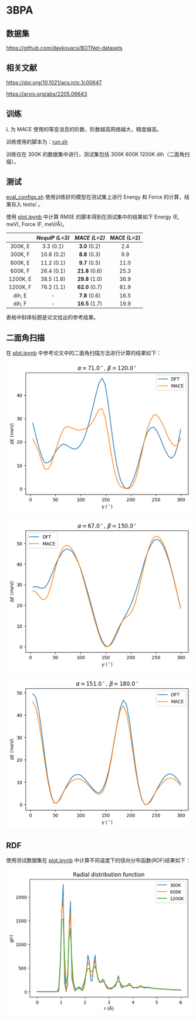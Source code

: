 # 3BPA

## 数据集

https://github.com/davkovacs/BOTNet-datasets

## 相关文献

https://doi.org/10.1021/acs.jctc.1c00647

https://arxiv.org/abs/2205.06643 

## 训练

L 为 MACE 使用的等变消息的阶数，阶数越高网络越大，精度越高。

训练使用的脚本为：[run.sh](./run.sh)

训练仅在 300K 的数据集中进行，测试集包括 300K 600K 1200K dih（二面角扫描）。

## 测试

[eval_configs.sh](./eval_configs.sh) 使用训练好的模型在测试集上进行 Energy 和 Force 的计算，结果存入 tests/ 。

使用 [plot.ipynb](./plot.ipynb) 中计算 RMSE 的脚本得到在测试集中的结果如下 Energy (E, meV), Force (F, meV/Å)。

|             | *NequIP (L=3)* |  *MACE (L=2)*  | MACE (L=2) |
| :---------: | :------------: | :------------: | :--------: |
|  300K,   E  |   3.3 (0.1)    | **3.0** (0.2)  |    2.4     |
|  300K,   F  |   10.8 (0.2)   | **8.8** (0.3)  |    9.9     |
|  600K,   E  |   11.2 (0.1)   | **9.7** (0.5)  |    11.0    |
|  600K,   F  |   26.4 (0.1)   | **21.8** (0.6) |    25.3    |
|  1200K, E   |   38.5 (1.6)   | **29.8** (1.0) |    36.9    |
|  1200K, F   |   76.2 (1.1)   | **62.0** (0.7) |    81.9    |
| dih,      E |       -        | **7.8** (0.6)  |    16.5    |
| dih,      F |       -        | **16.5** (1.7) |    19.9    |

表格中斜体标题是论文给出的参考结果。

## 二面角扫描

在 [plot.ipynb](./plot.ipynb) 中参考论文中的二面角扫描方法进行计算的结果如下：

![dihedral_1](./assets/dihedral_1.png)

![dihedral_2](./assets/dihedral_2.png)

![dihedral_3](./assets/dihedral_3.png)

## RDF

使用测试数据集在 [plot.ipynb](./plot.ipynb) 中计算不同温度下的径向分布函数(RDF)结果如下：

![rdf](./assets/rdf.png)
